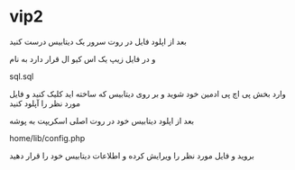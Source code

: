 # vip2

بعد از اپلود فایل در روت سرور یک دیتابیس درست کنید

و در فایل زیپ یک اس کیو ال قرار دارد به نام

sql.sql

وارد بخش پی اچ پی ادمین خود شوید و بر روی دیتابیس که ساخته اید کلیک کنید و فایل مورد نظر را آپلود کنید

بعد از اپلود دیتابیس خود در روت اصلی اسکریپت به پوشه

home/lib/config.php

بروید و فایل مورد نظر را ویرایش کرده و اطلاعات دیتابیس خود را قرار دهید

<?php

$dbusername = "user";

$dbpassword = "pass";
$dbhost = "localhost";

$dbdatabase = "dbname";

برای ویرایش رمز ادمید از دیتابیس بخش ادمین مراخعه کنید


